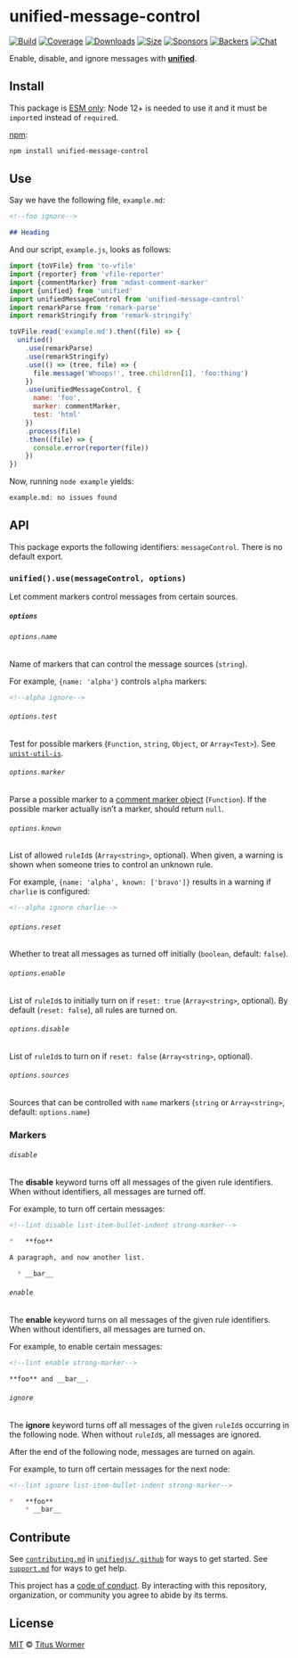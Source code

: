 # unified-message-control

[![Build][build-badge]][build]
[![Coverage][coverage-badge]][coverage]
[![Downloads][downloads-badge]][downloads]
[![Size][size-badge]][size]
[![Sponsors][sponsors-badge]][collective]
[![Backers][backers-badge]][collective]
[![Chat][chat-badge]][chat]

Enable, disable, and ignore messages with [**unified**][unified].

## Install

This package is [ESM only](https://gist.github.com/sindresorhus/a39789f98801d908bbc7ff3ecc99d99c):
Node 12+ is needed to use it and it must be `import`ed instead of `require`d.

[npm][]:

```sh
npm install unified-message-control
```

## Use

Say we have the following file, `example.md`:

```markdown
<!--foo ignore-->

## Heading
```

And our script, `example.js`, looks as follows:

```js
import {toVFile} from 'to-vfile'
import {reporter} from 'vfile-reporter'
import {commentMarker} from 'mdast-comment-marker'
import {unified} from 'unified'
import unifiedMessageControl from 'unified-message-control'
import remarkParse from 'remark-parse'
import remarkStringify from 'remark-stringify'

toVFile.read('example.md').then((file) => {
  unified()
    .use(remarkParse)
    .use(remarkStringify)
    .use(() => (tree, file) => {
      file.message('Whoops!', tree.children[1], 'foo:thing')
    })
    .use(unifiedMessageControl, {
      name: 'foo',
      marker: commentMarker,
      test: 'html'
    })
    .process(file)
    .then((file) => {
      console.error(reporter(file))
    })
})
```

Now, running `node example` yields:

```markdown
example.md: no issues found
```

## API

This package exports the following identifiers: `messageControl`.
There is no default export.

### `unified().use(messageControl, options)`

Let comment markers control messages from certain sources.

##### `options`

###### `options.name`

Name of markers that can control the message sources (`string`).

For example, `{name: 'alpha'}` controls `alpha` markers:

```markdown
<!--alpha ignore-->
```

###### `options.test`

Test for possible markers (`Function`, `string`, `Object`, or `Array<Test>`).
See [`unist-util-is`][test].

###### `options.marker`

Parse a possible marker to a [comment marker object][marker] (`Function`).
If the possible marker actually isn’t a marker, should return `null`.

###### `options.known`

List of allowed `ruleId`s (`Array<string>`, optional).
When given, a warning is shown when someone tries to control an unknown rule.

For example, `{name: 'alpha', known: ['bravo']}` results in a warning if
`charlie` is configured:

```markdown
<!--alpha ignore charlie-->
```

###### `options.reset`

Whether to treat all messages as turned off initially (`boolean`, default:
`false`).

###### `options.enable`

List of `ruleId`s to initially turn on if `reset: true`
(`Array<string>`, optional).
By default (`reset: false`), all rules are turned on.

###### `options.disable`

List of `ruleId`s to turn on if `reset: false` (`Array<string>`, optional).

###### `options.sources`

Sources that can be controlled with `name` markers (`string` or
`Array<string>`, default: `options.name`)

### Markers

###### `disable`

The **disable** keyword turns off all messages of the given rule identifiers.
When without identifiers, all messages are turned off.

For example, to turn off certain messages:

```markdown
<!--lint disable list-item-bullet-indent strong-marker-->

*   **foo**

A paragraph, and now another list.

  * __bar__
```

###### `enable`

The **enable** keyword turns on all messages of the given rule identifiers.
When without identifiers, all messages are turned on.

For example, to enable certain messages:

```markdown
<!--lint enable strong-marker-->

**foo** and __bar__.
```

###### `ignore`

The **ignore** keyword turns off all messages of the given `ruleId`s occurring
in the following node.
When without `ruleId`s, all messages are ignored.

After the end of the following node, messages are turned on again.

For example, to turn off certain messages for the next node:

```markdown
<!--lint ignore list-item-bullet-indent strong-marker-->

*   **foo**
    * __bar__
```

## Contribute

See [`contributing.md`][contributing] in [`unifiedjs/.github`][health] for ways
to get started.
See [`support.md`][support] for ways to get help.

This project has a [code of conduct][coc].
By interacting with this repository, organization, or community you agree to
abide by its terms.

## License

[MIT][license] © [Titus Wormer][author]

<!-- Definitions -->

[build-badge]: https://github.com/unifiedjs/unified-message-control/workflows/main/badge.svg

[build]: https://github.com/unifiedjs/unified-message-control/actions

[coverage-badge]: https://img.shields.io/codecov/c/github/unifiedjs/unified-message-control.svg

[coverage]: https://codecov.io/github/unifiedjs/unified-message-control

[downloads-badge]: https://img.shields.io/npm/dm/unified-message-control.svg

[downloads]: https://www.npmjs.com/package/unified-message-control

[size-badge]: https://img.shields.io/bundlephobia/minzip/unified-message-control.svg

[size]: https://bundlephobia.com/result?p=unified-message-control

[sponsors-badge]: https://opencollective.com/unified/sponsors/badge.svg

[backers-badge]: https://opencollective.com/unified/backers/badge.svg

[collective]: https://opencollective.com/unified

[chat-badge]: https://img.shields.io/badge/chat-discussions-success.svg

[chat]: https://github.com/unifiedjs/unified/discussions

[npm]: https://docs.npmjs.com/cli/install

[health]: https://github.com/unifiedjs/.github

[contributing]: https://github.com/unifiedjs/.github/blob/HEAD/contributing.md

[support]: https://github.com/unifiedjs/.github/blob/HEAD/support.md

[coc]: https://github.com/unifiedjs/.github/blob/HEAD/code-of-conduct.md

[license]: license

[author]: https://wooorm.com

[marker]: https://github.com/syntax-tree/mdast-comment-marker#marker

[unified]: https://github.com/unifiedjs/unified

[test]: https://github.com/syntax-tree/unist-util-is#api
